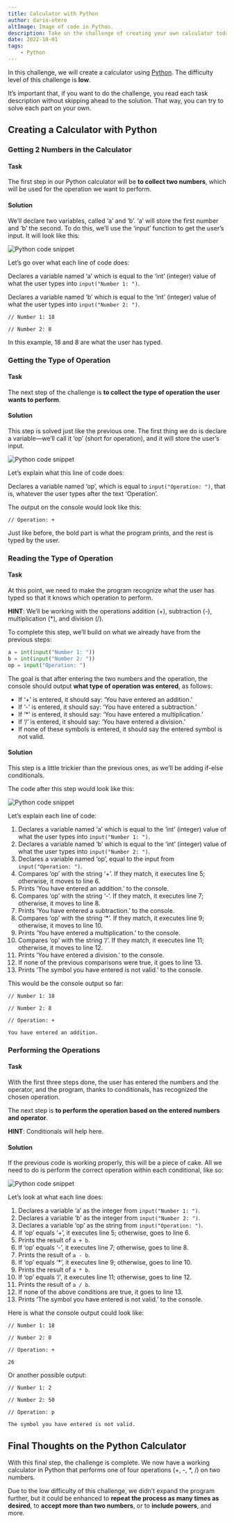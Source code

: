 ```yaml
---
title: Calculator with Python
author: dario-otero
altImage: Image of code in Python.
description: Take on the challenge of creating your own calculator today using the famous Python programming language step by step.
date: 2022-10-01
tags:
    - Python
---
```


In this challenge, we will create a calculator using [Python](https://python.org/). The difficulty level of this challenge is **low**.

It’s important that, if you want to do the challenge, you read each task description without skipping ahead to the solution. That way, you can try to solve each part on your own.

## Creating a Calculator with Python

### Getting 2 Numbers in the Calculator

#### Task

The first step in our Python calculator will be **to collect two numbers**, which will be used for the operation we want to perform.

#### Solution

We’ll declare two variables, called ‘a’ and ‘b’. ‘a’ will store the first number and ‘b’ the second. To do this, we’ll use the ‘input’ function to get the user’s input. It will look like this:

![Python code snippet](/images/contenido/calculadora-con-python/fragmento-1.webp)

Let’s go over what each line of code does:

Declares a variable named ‘a’ which is equal to the ‘int’ (integer) value of what the user types into `input("Number 1: ")`.

Declares a variable named ‘b’ which is equal to the ‘int’ (integer) value of what the user types into `input("Number 2: ")`.

```
// Number 1: 18

// Number 2: 8
```

In this example, 18 and 8 are what the user has typed.

### Getting the Type of Operation

#### Task

The next step of the challenge is **to collect the type of operation the user wants to perform**.

#### Solution

This step is solved just like the previous one. The first thing we do is declare a variable—we’ll call it ‘op’ (short for operation), and it will store the user’s input.

![Python code snippet](/images/contenido/calculadora-con-python/fragmento-2.webp)

Let’s explain what this line of code does:

Declares a variable named ‘op’, which is equal to `input("Operation: ")`, that is, whatever the user types after the text ‘Operation’.

The output on the console would look like this:

```
// Operation: +
```

Just like before, the bold part is what the program prints, and the rest is typed by the user.

### Reading the Type of Operation

#### Task

At this point, we need to make the program recognize what the user has typed so that it knows which operation to perform.

**HINT**: We’ll be working with the operations addition (+), subtraction (-), multiplication (*), and division (/).

To complete this step, we’ll build on what we already have from the previous steps:

```python
a = int(input("Number 1: "))
b = int(input("Number 2: "))
op = input("Operation: ")
```

The goal is that after entering the two numbers and the operation, the console should output **what type of operation was entered**, as follows:

- If ‘+’ is entered, it should say: ‘You have entered an addition.’
- If ‘-’ is entered, it should say: ‘You have entered a subtraction.’
- If ‘*’ is entered, it should say: ‘You have entered a multiplication.’
- If ‘/’ is entered, it should say: ‘You have entered a division.’
- If none of these symbols is entered, it should say the entered symbol is not valid.

#### Solution

This step is a little trickier than the previous ones, as we’ll be adding if-else conditionals.

The code after this step would look like this:

![Python code snippet](/images/contenido/calculadora-con-python/fragmento-3.webp)

Let’s explain each line of code:

1. Declares a variable named ‘a’ which is equal to the ‘int’ (integer) value of what the user types into `input("Number 1: ")`.
2. Declares a variable named ‘b’ which is equal to the ‘int’ (integer) value of what the user types into `input("Number 2: ")`.
3. Declares a variable named ‘op’, equal to the input from `input("Operation: ")`.
4. Compares ‘op’ with the string ‘+’. If they match, it executes line 5; otherwise, it moves to line 6.
5. Prints ‘You have entered an addition.’ to the console.
6. Compares ‘op’ with the string ‘-’. If they match, it executes line 7; otherwise, it moves to line 8.
7. Prints ‘You have entered a subtraction.’ to the console.
8. Compares ‘op’ with the string ‘*’. If they match, it executes line 9; otherwise, it moves to line 10.
9. Prints ‘You have entered a multiplication.’ to the console.
10. Compares ‘op’ with the string ‘/’. If they match, it executes line 11; otherwise, it moves to line 12.
11. Prints ‘You have entered a division.’ to the console.
12. If none of the previous comparisons were true, it goes to line 13.
13. Prints ‘The symbol you have entered is not valid.’ to the console.

This would be the console output so far:

```
// Number 1: 18

// Number 2: 8

// Operation: +

You have entered an addition.
```

### Performing the Operations

#### Task

With the first three steps done, the user has entered the numbers and the operator, and the program, thanks to conditionals, has recognized the chosen operation.

The next step is **to perform the operation based on the entered numbers and operator**.

**HINT**: Conditionals will help here.

#### Solution

If the previous code is working properly, this will be a piece of cake. All we need to do is perform the correct operation within each conditional, like so:

![Python code snippet](/images/contenido/calculadora-con-python/fragmento-4.webp)

Let’s look at what each line does:

1. Declares a variable ‘a’ as the integer from `input("Number 1: ")`.
2. Declares a variable ‘b’ as the integer from `input("Number 2: ")`.
3. Declares a variable ‘op’ as the string from `input("Operation: ")`.
4. If ‘op’ equals ‘+’, it executes line 5; otherwise, goes to line 6.
5. Prints the result of `a + b`.
6. If ‘op’ equals ‘-’, it executes line 7; otherwise, goes to line 8.
7. Prints the result of `a - b`.
8. If ‘op’ equals ‘*’, it executes line 9; otherwise, goes to line 10.
9. Prints the result of `a * b`.
10. If ‘op’ equals ‘/’, it executes line 11; otherwise, goes to line 12.
11. Prints the result of `a / b`.
12. If none of the above conditions are true, it goes to line 13.
13. Prints ‘The symbol you have entered is not valid.’ to the console.

Here is what the console output could look like:

```
// Number 1: 18

// Number 2: 8

// Operation: +

26
```

Or another possible output:

```
// Number 1: 2

// Number 2: 50

// Operation: p

The symbol you have entered is not valid.
```

## Final Thoughts on the Python Calculator

With this final step, the challenge is complete. We now have a working calculator in Python that performs one of four operations (+, -, *, /) on two numbers.

Due to the low difficulty of this challenge, we didn’t expand the program further, but it could be enhanced to **repeat the process as many times as desired**, to **accept more than two numbers**, or to **include powers**, and more.